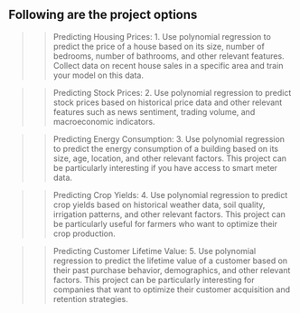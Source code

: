 ## Following are the project options

>>Predicting Housing Prices: 1. Use polynomial regression to predict the price of a house based on its size, number of bedrooms, number of bathrooms, and other relevant features. Collect data on recent house sales in a specific area and train your model on this data. 

>>Predicting Stock Prices: 2. Use polynomial regression to predict stock prices based on historical price data and other relevant features such as news sentiment, trading volume, and macroeconomic indicators.

>>Predicting Energy Consumption: 3. Use polynomial regression to predict the energy consumption of a building based on its size, age, location, and other relevant factors. This project can be particularly interesting if you have access to smart meter data.

>>Predicting Crop Yields: 4. Use polynomial regression to predict crop yields based on historical weather data, soil quality, irrigation patterns, and other relevant factors. This project can be particularly useful for farmers who want to optimize their crop production. 

>>Predicting Customer Lifetime Value: 5. Use polynomial regression to predict the lifetime value of a customer based on their past purchase behavior, demographics, and other relevant factors. This project can be particularly interesting for companies that want to optimize their customer acquisition and retention strategies.
